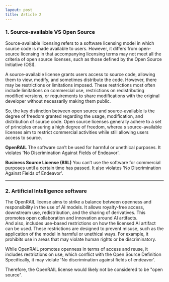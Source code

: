 ```yaml
---
layout: post
title: Article 2
---
```


### 1. Source-available VS Open Source
Source-available licensing refers to a software licensing model in which source code is made available to users. However, it differs from open-source licensing in that accompanying licensing terms may not meet all the criteria of open source licenses, such as those defined by the Open Source Initiative (OSI).

A source-available license grants users access to source code, allowing them to view, modify, and sometimes distribute the code. However, there may be restrictions or limitations imposed. These restrictions most often include limitations on commercial use, restrictions on redistributing modified versions, or requirements to share modifications with the original developer without necessarily making them public.

So, the key distinction between open source and source-available is the degree of freedom granted regarding the usage, modification, and distribution of source code. Open source licenses generally adhere to a set of principles ensuring a high degree of freedom, wherea s source-available licenses aim to restrict commercial activities while still allowing users access to source.

**OpenRAIL**
The software can’t be used for harmful or unethical purposes. It violates 'No Discrimination Against Fields of Endeavor'.

**Business Source License (BSL)**
You can’t use the software for commercial purposes until a certain time has passed. It also violates 'No Discrimination Against Fields of Endeavor'.

<hr>

### 2. Artificial Intelligence software
The OpenRAIL license aims to strike a balance between openness and responsibility in the use of AI models. It allows royalty-free access, downstream use, redistribution, and the sharing of derivatives. This promotes open collaboration and innovation around AI artifacts. <br>
And also, includes use-based restrictions on how the licensed AI artifact can be used. These restrictions are designed to prevent misuse, such as the application of the model in harmful or unethical ways. For example, it prohibits use in areas that may violate human rights or be discriminatory.

While OpenRAIL promotes openness in terms of access and reuse, it includes restrictions on use, which conflict with the Open Source Definition Specifically, it may violate 'No discrimination against fields of endeavor'.

Therefore, the OpenRAIL license would likely not be considered to be "open source".





